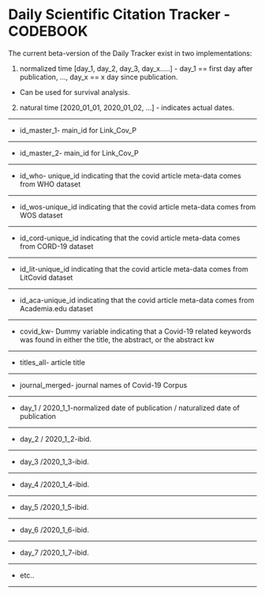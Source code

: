 # Daily Scientific Citation Tracker  - CODEBOOK

The current beta-version of the Daily Tracker exist in two implementations:

1. normalized time [day_1, day_2, day_3, day_x.....] - day_1 == first day after publication, ..., day_x == x day since publication.

* Can be used for survival analysis.

2. natural time [2020_01_01, 2020_01_02, ...] - indicates actual dates.

---
* id_master_1- main_id for Link_Cov_P
---
* id_master_2- main_id for Link_Cov_P
---
* id_who- unique_id indicating that the covid article meta-data comes from WHO dataset
---
* id_wos-unique_id indicating that the covid article meta-data comes from WOS dataset
---
* id_cord-unique_id indicating that the covid article meta-data comes from CORD-19 dataset
---
* id_lit-unique_id indicating that the covid article meta-data comes from LitCovid dataset
---
* id_aca-unique_id indicating that the covid article meta-data comes from Academia.edu dataset
---
* covid_kw- Dummy variable indicating that a Covid-19 related keywords was found in either the title, the abstract, or the abstract kw
---
* titles_all- article title
---
* journal_merged- journal names of Covid-19 Corpus
---
* day_1 / 2020_1_1-normalized date of publication / naturalized date of publication
---
* day_2 / 2020_1_2-ibid.
---
* day_3 /2020_1_3-ibid.
---
* day_4 /2020_1_4-ibid.
---
* day_5 /2020_1_5-ibid.
---
* day_6 /2020_1_6-ibid.
---
* day_7 /2020_1_7-ibid.
---
* etc..
---

